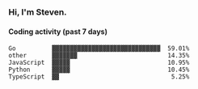 ### Hi, I'm Steven.

#### Coding activity (past 7 days)
```
Go          ▓▓▓▓▓▓▓▓▓▓▓▓▓▓▓▓▓▓▓▓▓▓▓▓▓▓▓▓▓▓  59.01%
other       ▓▓▓▓▓▓▓                         14.35%
JavaScript  ▓▓▓▓▓                           10.95%
Python      ▓▓▓▓▓                           10.45%
TypeScript  ▓▓                               5.25%
```
